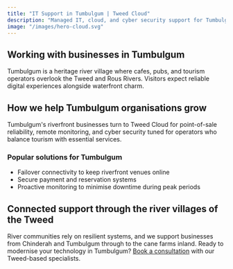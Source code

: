 ```yaml
---
title: "IT Support in Tumbulgum | Tweed Cloud"
description: "Managed IT, cloud, and cyber security support for Tumbulgum businesses through the river villages of the Tweed."
image: "/images/hero-cloud.svg"
---
```


## Working with businesses in Tumbulgum
Tumbulgum is a heritage river village where cafes, pubs, and tourism operators overlook the Tweed and Rous Rivers. Visitors expect reliable digital experiences alongside waterfront charm.

## How we help Tumbulgum organisations grow
Tumbulgum's riverfront businesses turn to Tweed Cloud for point-of-sale reliability, remote monitoring, and cyber security tuned for operators who balance tourism with essential services.

### Popular solutions for Tumbulgum
- Failover connectivity to keep riverfront venues online
- Secure payment and reservation systems
- Proactive monitoring to minimise downtime during peak periods

## Connected support through the river villages of the Tweed
River communities rely on resilient systems, and we support businesses from Chinderah and Tumbulgum through to the cane farms inland. Ready to modernise your technology in Tumbulgum? [Book a consultation](/consultation/) with our Tweed-based specialists.
